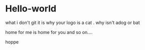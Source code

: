 # Hello-world

what i don't git it is why your logo is a cat .
why isn't adog or bat

home for me is home for you and so on....

hoppe
